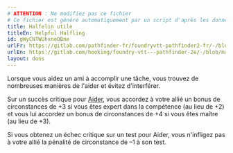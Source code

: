 ```yaml
---
# ATTENTION : Ne modifiez pas ce fichier
# Ce fichier est généré automatiquement par un script d'après les données du module Foundry VTT officiel et de sa traduction
title: Halfelin utile
titleEn: Helpful Halfling
id: gWyCNTWUhxneOBne
urlFr: https://gitlab.com/pathfinder-fr/foundryvtt-pathfinder2-fr/-/blob/master/data/feats/gWyCNTWUhxneOBne.htm
urlEn: https://gitlab.com/hooking/foundry-vtt---pathfinder-2e/-/blob/master/packs/data/feats.db/helpful-halfling.json
layout: dons
---
```

Lorsque vous aidez un ami à accomplir une tâche, vous trouvez de nombreuses manières de l'aider et évitez d'interférer.

Sur un succès critique pour [Aider](../actions/aider.md), vous accordez à votre allié un bonus de circonstances de +3 si vous êtes expert dans la compétence (au lieu de +2) et vous lui accordez un bonus de circonstances de +4 si vous êtes maître (au lieu de +3).

Si vous obtenez un échec critique sur un test pour Aider, vous n'infligez pas à votre allié la pénalité de circonstance de –1 à son test.
